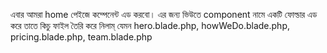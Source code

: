 এবার আমরা home পেইজে কম্পেনেন্ট এড করবো। এর জন্য ভিউতে component নামে একটি ফোল্ডার এড করে তাতে কিচু ফাইল তৈরি করে নিলাম্ যেমন hero.blade.php, howWeDo.blade.php, pricing.blade.php, team.blade.php
